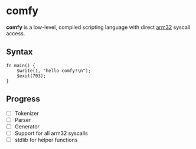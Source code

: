 # comfy

**comfy** is a low-level, compiled scripting language with direct [arm32](https://en.wikipedia.org/wiki/ARM_architecture_family#32-bit_architecture) syscall access.

## Syntax

```
fn main() {
    $write(1, "hello comfy!\n");
    $exit(703);
}
```

## Progress

- [ ] Tokenizer
- [ ] Parser
- [ ] Generator
- [ ] Support for all arm32 syscalls
- [ ] stdlib for helper functions

